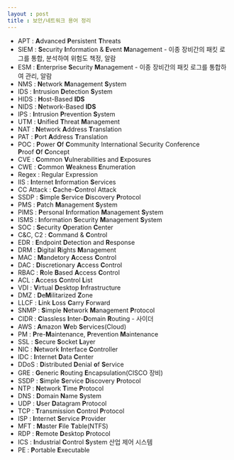 ```yaml
---
layout : post
title : 보안/네트워크 용어 정리
---
```


- APT : **A**dvanced **P**ersistent **T**hreats
- SIEM : **S**ecurity **I**nformation & **E**vent **M**anagement - 이종 장비간의 패킷 로그를 통합, 분석하여 위험도 책정, 알람
- ESM : **E**nterprise **S**ecurity **M**anagement - 이종 장비간의 패킷 로그를 통합하여 관리, 알람
- NMS : **N**etwork **M**anagement **S**ystem
- IDS : **I**ntrusion **D**etection **S**ystem
- HIDS : **H**ost-Based **IDS**
- NIDS : **N**etwork-Based **IDS**
- IPS : **I**ntrusion **P**revention **S**ystem
- UTM : **U**nified **T**hreat **M**anagement
- NAT : **N**etwork **A**ddress **T**ranslation
- PAT : **P**ort **A**ddress **T**ranslation
- POC : **P**ower **O**f **C**ommunity International Security Conference<br>**P**roof **O**f **C**oncept
- CVE : **C**ommon **V**ulnerabilities and **E**xposures
- CWE : **C**ommon **W**eakness **E**numeration
- Regex : Regular Expression
- IIS : **I**nternet **I**nformation **S**ervices
- CC Attack : **C**ache-**C**ontrol Attack
- SSDP : **S**imple **S**ervice **D**iscovery **P**rotocol
- PMS : **P**atch **M**anagement **S**ystem
- PIMS : **P**ersonal **I**nformation **M**anagement **S**ystem
- ISMS : **I**nformation **S**ecurity **M**anagement **S**ystem
- SOC : **S**ecurity **O**peration **C**enter
- C&C, C2 : **C**ommand & **C**ontrol
- EDR : **E**ndpoint **D**etection and **R**esponse
- DRM : **D**igital **R**ights **M**anagement
- MAC : **M**andetory **A**ccess **C**ontrol
- DAC : **D**iscretionary **A**ccess **C**ontrol
- RBAC : **R**ole **B**ased **A**ccess **C**ontrol
- ACL : **A**ccess **C**ontrol **L**ist
- VDI : **V**irtual **D**esktop **I**nfrastructure
- DMZ : **D**e**M**ilitarized **Z**one
- LLCF : **L**ink **L**oss **C**arry **F**orward
- SNMP : **S**imple **N**etwork **M**anagement **P**rotocol
- CIDR : **C**lassless **I**nter-**D**omain **R**outing - 사이더
- AWS : **A**mazon **W**eb **S**ervices(Cloud)
- PM : **P**re-**M**aintenance, **P**revention **M**aintenance
- SSL : **S**ecure **S**ocket **L**ayer
- NIC : **N**etwork **I**nterface **C**ontroller
- IDC : **I**nternet **D**ata **C**enter
- DDoS : **D**istributed **D**enial **o**f **S**ervice
- GRE : **G**eneric **R**outing **E**ncapsulation(CISCO 장비)
- SSDP : **S**imple **S**ervice **D**iscovery **P**rotocol
- NTP : **N**etwork **T**ime **P**rotocol
- DNS : **D**omain **N**ame **S**ystem
- UDP : **U**ser **D**atagram **P**rotocol
- TCP : **T**ransmission **C**ontrol **P**rotocol 
- ISP : **I**nternet **S**ervice **P**rovider
- MFT : **M**aster **F**ile **T**able(NTFS)
- RDP : **R**emote **D**esktop **P**rotocol
- ICS : **I**ndustrial **C**ontrol **S**ystem 산업 제어 시스템
- PE : **P**ortable **E**xecutable
